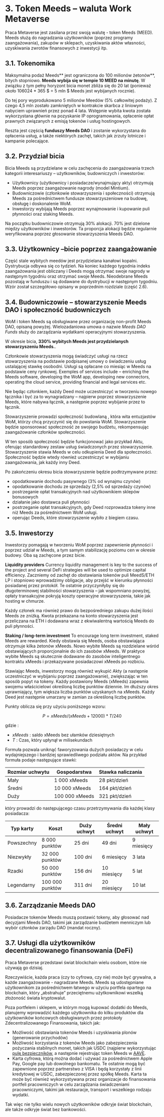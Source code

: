 # 3. Token Meeds – waluta Work Metaverse

Praca Metaverse jest zasilana przez swoją walutę - token Meeds (MEED). Meeds służą do nagradzania użytkowników (poprzez programy zaangażowania), zakupów w sklepach, uzyskiwania aktów własności, uzyskiwania zwrotów finansowych z inwestycji itp.

## 3.1. Tokenomika

Maksymalna podaż Meeds** jest ograniczona do 100 milionów żetonów**, bitych stopniowo. **Meeds wybija się w tempie 10 MEED na minutę**. W związku z tym pełny horyzont bicia monet zbliża się do 20 lat (ponieważ około 106024 * 365 $ = 5 mln $ Meeds jest wybijanych rocznie).

Do tej pory wyprodukowano 5 milionów Meedów (5% całkowitej podaży). Z czego 4,5 mln zostało zamkniętych w kontrakcie skarbca z liniowym nabyciem uprawnień przez ponad 4 lata. Wstępnie wybita kwota została wykorzystana głównie na pozyskanie IP oprogramowania, opłacenie opłat prawnych związanych z emisją tokenów i usług hostingowych.

Reszta jest częścią __funduszy Meeds DAO__ i zostanie wykorzystana do opłacenia usług, a także niektórych zachęt, takich jak zrzuty lotnicze i kampanie polecające.


## 3.2. Przydział bicia

Bicia Meeds są przydzielane w celu zachęcenia do zaangażowania trzech kategorii interesariuszy – użytkowników, budowniczych i inwestorów:

- Użytkownicy (użytkownicy i posiadacze/wynajmujący akty) otrzymują Meeds poprzez zaangażowanie nagrody (model Mintium).
- Budowniczowie (członkowie stowarzyszenia i społeczności) otrzymują Meeds za pośrednictwem fundusze stowarzyszeniowe na budowę, obsługę i doskonalenie WoM.
- Inwestorzy wybijają Meeds poprzez wynajmowanie i kupowanie puli płynności oraz staking Meeds.

Na początku budowniczowie otrzymują 30% alokacji. 70% jest dzielone między użytkowników i inwestorów. Ta proporcja alokacji będzie regularnie weryfikowana poprzez głosowanie stowarzyszenia Meeds DAO.

## 3.3. Użytkownicy – ​​bicie poprzez zaangażowanie

Część stale wybitych meedów jest przydzielana kanałowi kopalni. Dystrybucja odbywa się co tydzień. Na koniec każdego tygodnia indeks zaangażowania jest obliczany i Deeds mogą otrzymać swoje nagrody w następnym tygodniu oraz otrzymać swoje Meeds. Nieodebrane Meeds pozostają w funduszu i są dodawane do dystrybucji w następnym tygodniu. Wzór został szczegółowo opisany w poprzednim rozdziale (część 2.6).

## 3.4. Budowniczowie – stowarzyszenie Meeds DAO i społeczność budowniczych

WoM i token Meeds są obsługiwane przez organizację non-profit Meeds DAO, opisaną powyżej. Wielozadaniowa umowa o nazwie _Meeds DAO Funds_ służy do zarządzania wydatkami operacyjnymi stowarzyszenia.

W okresie bicia, **330% wybitych Meeds jest przydzielanych stowarzyszeniu Meeds.**.

Członkowie stowarzyszenia mogą świadczyć usługi na rzecz stowarzyszenia na podstawie podpisanej umowy o świadczeniu usług ustalającej stawkę osobodni. Usługi są opłacane co miesiąc w Meeds na podstawie ceny rynkowej. Exemples of services include – enriching the Meeds software, developing the WoM app, developing new connectors, operating the cloud service, providing financial and legal services etc.

Nie będąc członkiem, każdy Deed może uczestniczyć w tworzeniu nowego łącznika i być za to wynagradzany – najpierw poprzez stowarzyszenie Meeds, które nabywa łącznik, a następnie poprzez wybijanie przez to łącznik.

Stowarzyszenie prowadzi społeczność budowlaną , która wita entuzjastów WoM, którzy chcą przyczynić się do powstania WoM. Stowarzyszenie będzie sponsorować społeczność ze swojego budżetu, rekompensując zaangażowanie członków społeczności.

W ten sposób społeczność będzie funkcjonować jako przykład Aktu, oferując standardowy zestaw usług świadczonych przez stowarzyszenie. Stowarzyszenie stawia Meeds w celu odkupienia Deed dla społeczności. Społeczność będzie wtedy również uczestniczyć w wybijaniu zaangażowania, jak każdy inny Deed.

Po zakończeniu okresu bicia stowarzyszenie będzie podtrzymywane przez:

- opodatkowanie dochodu pasywnego (3% od wynajmu czynów)
- opodatkowanie dochodu ze sprzedaży (2,5% od sprzedaży czynów)
- postrzeganie opłat transakcyjnych nad użytkownikiem sklepów bonusowych
- działanie jako dostawca puli płynności
- postrzeganie opłat transakcyjnych, gdy Deed rozprowadza tokeny inne niż Meeds za pośrednictwem WoM usługi.
- operując Deeds, które stowarzyszenie wybiło z biegiem czasu.


## 3.5. Inwestorzy

Inwestorzy pomagają w tworzeniu WoM poprzez zapewnienie płynności i poprzez udział w Meeds, a tym samym stabilizację poziomu cen w okresie budowy. Oba są zachęcone przez bicie.

**Liquidity providers** Currency liquidity management is key to the success of the project and several DeFi strategies will be used to optimize capital efficiency. Zaczniemy od zachęt do obstawiania tokenów puli MeedS/ETH LP i stopniowo wprowadzimy obligacje, aby przejść w kierunku płynności posiadanej przez protokół. Te ostatnie przyczyniłyby się do długoterminowej stabilności stowarzyszenia – jak wspomniano powyżej, opłaty transakcyjne pokryją koszty operacyjne stowarzyszenia, takie jak hosting w chmurze.

Każdy członek ma również prawo do bezpośredniego zakupu dużej ilości Meeds ze zniżką. Kwota przekazana na konto stowarzyszenia jest przeliczana na ETH i dodawana wraz z ekwiwalentną wartością Meeds do puli płynności.

**Staking / long-term investment** To encourage long term investment, staked Meeds are rewarded. Kiedy obstawia się Meeds, osoba obstawiająca otrzymuje kilka żetonów xMeeds. Nowo wybite Meeds są rozdzielane wśród obstawiających proporcjonalnie do ich zasobów xMeeds. W praktyce wybite Meeds są skutecznie dodawane do zasobów inteligentnego kontraktu xMeeds i przekazywane posiadaczowi xMeeds po rozbiciu.

Stawiając Meeds, inwestorzy mogą również wykupić Akty (a następnie uczestniczyć w wybijaniu poprzez zaangażowanie), zwiększając w ten sposób popyt na tokeny. Każdy postawiony Meeds (xMeeds) zapewnia swojemu właścicielowi określoną liczbę punktów dziennie. Im dłuższy okres uprawniający, tym większa liczba punktów uzyskanych na xMeeds. Każdy Deed jest następnie umarzany w zamian za określoną liczbę punktów.

Punkty oblicza się przy użyciu poniższego wzoru:

 $$ P = xMeeds / (xMeeds + 12000) * T / 240 $$

 gdzie :

- $xMeeds$ : saldo xMeeds bez ułamków dziesiętnych
- $T$ : Czas, który upłynął w milisekundach

Formuła pozwala uniknąć faworyzowania dużych posiadaczy w celu wydajniejszego i bardziej sprawiedliwego podziału aktów. Na przykład formuła podaje następujące stawki:

| **Rozmiar uchwytu** | **Gospodarstwa** | **Stawka naliczania** |
| ------------------- | ---------------- | --------------------- |
| Mały                | 1 000 xMeeds     | 28 pkt/dzień          |
| Średni              | 10 000 xMeeds    | 164 pkt/dzień         |
| Duży                | 100 000 xMeeds   | 321 pkt/dzień         |


który prowadzi do następującego czasu przetrzymywania dla każdej klasy posiadacza:

| **Typ karty** | **Koszt**       | **Duży uchwyt** | **Średni uchwyt** | **Mały uchwyt** |
| ------------- | --------------- | --------------- | ----------------- | --------------- |
| Powszechny    | 8 000 punktów   | 25 dni          | 49 dni            | 9 miesięcy      |
| Niezwykły     | 32 000 punktów  | 100 dni         | 6 miesięcy        | 3 lata          |
| Rzadki        | 50 000 punktów  | 156 dni         | 10 miesięcy       | 5 lat           |
| Legendarny    | 100 000 punktów | 311 dni         | 20 miesięcy       | 10 lat          |

## 3.6. Zarządzanie Meeds DAO

Posiadacze tokenów Meeds muszą postawić tokeny, aby głosować nad decyzjami Meeds DAO, takimi jak zarządzanie budżetem menniczym lub wybór członków zarządu DAO (mandat roczny).

## 3.7. Usługi dla użytkowników decentralizowanego finansowania (DeFi)

Praca Metaverse przedstawi świat blockchain wielu osobom, które nie używają go dzisiaj.

Rzeczywiście, każda praca (czy to cyfrowa, czy nie) może być grywalna, a każde zaangażowanie - nagradzane Meeds. Meeds są udostępniane użytkownikom za pośrednictwem łatwego w użyciu portfela opartego na blockchain, który „abstrahuje” przeciętnemu użytkownikowi wszelką złożoność świata kryptowalut.

Poza portfelem i sklepem, w którym mogą kupować dodatki do Meeds, planujemy wprowadzić każdego użytkownika do kilku produktów dla użytkowników końcowych obsługiwanych przez protokoły Zdecentralizowanego Finansowania, takich jak:

- Możliwość obstawiania tokenów Meeds i uzyskiwania plonów (generowanie przychodów)
- Możliwość korzystania z tokenów Meeds jako zabezpieczenia pożyczania stabilnych monet, takich jak USDC (najpierw wykorzystując [pulę bezpieczników](https://app.rari.capital/fuse), a następnie rejestrując token Meeds w [AAVE](https://aave.com/).
- Karta cyfrowa, którą można dodać i używać za pośrednictwem Apple Pay, Google pay lub dowolnego bankomatu. Te ostatnie mogą być zapewnione poprzez partnerstwo z VISA i będą korzystały z linii kredytowej w USDC, zabezpieczonej przez spółkę Meeds. Karta ta może być również wykorzystywana przez organizacje do finansowania portfeli pracowniczych w celu zarządzania świadczeniami pracowniczymi, takimi jak restauracje, transport i wszelkiego rodzaju wydatki.

Tak więc nie tylko wielu nowych użytkowników odkryje świat blockchain, ale także odkryje świat bez bankowości.

 
